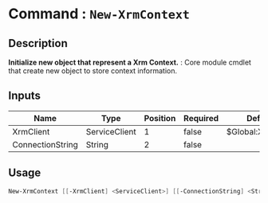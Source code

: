 ﻿# Command : `New-XrmContext` 

## Description

**Initialize new object that represent a Xrm Context.** : Core module cmdlet that create new object to store context information.

## Inputs

Name|Type|Position|Required|Default|Description
----|----|--------|--------|-------|-----------
XrmClient|ServiceClient|1|false|$Global:XrmClient|
ConnectionString|String|2|false||


## Usage

```Powershell 
New-XrmContext [[-XrmClient] <ServiceClient>] [[-ConnectionString] <String>] [<CommonParameters>]
``` 


